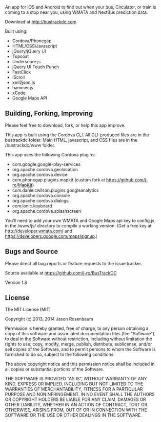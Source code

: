 An app for iOS and Android to find out when your bus, Circulator, or train is coming to a stop near you, using WMATA and NextBus prediction data. 

Download at http://bustrackdc.com

Built using:

* Cordova/Phonegap
* HTML/CSS/Javascript
* jQuery/jQuery UI
* Topcoat
* Underscore.js
* jQuery UI Touch Punch
* FastClick
* iScroll
* xml2json.js
* hammer.js
* xCode
* Google Maps API

## Building, Forking, Improving

Please feel free to download, fork, or help this app improve.

This app is built using the Cordova CLI. All CLI-produced files are in the bustrackdc folder. Main HTML, javascript, and CSS files are in the /bustrackdc/www folder.

This app uses the following Cordova plugins:

* com.google.google-play-services
* org.apache.cordova.geolocation
* org.apache.cordova.device
* com.phonegap.plugins.mapkit (custom fork at https://github.com/j-ro/MapKit)
* com.danielcwilson.plugins.googleanalytics
* org.apache.cordova.console
* org.apache.cordova.dialogs
* com.ionic.keyboard
* org.apache.cordova.splashscreen

You'll need to add your own WMATA and Google Maps api key to config.js in the /www/js/ directory to compile a working version. (Get a free key at http://developer.wmata.com/ and https://developers.google.com/maps/signup.)

## Bugs and Source

Please direct all bug reports or feature requests to the issue tracker.

Source available at https://github.com/j-ro/BusTrackDC

Version 1.8

## License

The MIT License (MIT)

Copyright (c) 2013, 2014 Jason Rosenbaum

Permission is hereby granted, free of charge, to any person obtaining a copy
of this software and associated documentation files (the "Software"), to deal
in the Software without restriction, including without limitation the rights
to use, copy, modify, merge, publish, distribute, sublicense, and/or sell
copies of the Software, and to permit persons to whom the Software is
furnished to do so, subject to the following conditions:

The above copyright notice and this permission notice shall be included in
all copies or substantial portions of the Software.

THE SOFTWARE IS PROVIDED "AS IS", WITHOUT WARRANTY OF ANY KIND, EXPRESS OR
IMPLIED, INCLUDING BUT NOT LIMITED TO THE WARRANTIES OF MERCHANTABILITY,
FITNESS FOR A PARTICULAR PURPOSE AND NONINFRINGEMENT. IN NO EVENT SHALL THE
AUTHORS OR COPYRIGHT HOLDERS BE LIABLE FOR ANY CLAIM, DAMAGES OR OTHER
LIABILITY, WHETHER IN AN ACTION OF CONTRACT, TORT OR OTHERWISE, ARISING FROM,
OUT OF OR IN CONNECTION WITH THE SOFTWARE OR THE USE OR OTHER DEALINGS IN
THE SOFTWARE.